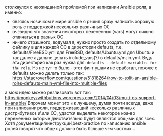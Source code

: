 столкнулся с неожиданной проблемой при написании Ansible роли, а именно:
 - являясь новичком в мире ansible я решил сразу написать хорошую роль с поддержкой нескольких различных ОС
 - очевидно что значения некоторых перененных (vars) могут сильно отличаться в разных ОС
 - ничего страшного, подумал я, нужно просто создать по отдельному файлику в для каждой ОС в директории defaults, т.е. defaults/FreeBSD.yml для FreeBSD, defaults/Ubuntu.yml для Ubuntu и так далее а дальне делать include_vars(?) в defaults/main.yml. Ведь эта директория как раз нужна для: ```defaults - default variables for the role```.  Но не тут то было - этот финт ушами не сработал, похоже с defaults можно делать только так: https://stackoverflow.com/questions/51818264/how-to-split-an-ansible-roles-defaults-main-yml-file-into-multiple-files

 а мою идею можно реализовать вот так: https://monkeyswithbuttons.wordpress.com/2014/04/03/multi-os-support-in-ansible/
Впрочем может это и к лучшему, думая почти всегда, даже при написании роли, поддерживающий несколько различных дистрибутивов и\или ОС, удастся выделить некоторое кол-во переменных которые действительно будут являются общими для всех. Хотя документация\инструкции\best-practice по написанию ansible ролей говорят что общих должно быть больше чем частных...